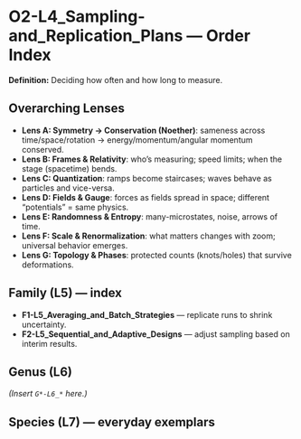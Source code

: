# O2-L4_Sampling-and_Replication_Plans — Order Index
**Definition:** Deciding how often and how long to measure.

## Overarching Lenses

- **Lens A: Symmetry -> Conservation (Noether)**: sameness across time/space/rotation → energy/momentum/angular momentum conserved.
- **Lens B: Frames & Relativity**: who’s measuring; speed limits; when the stage (spacetime) bends.
- **Lens C: Quantization**: ramps become staircases; waves behave as particles and vice-versa.
- **Lens D: Fields & Gauge**: forces as fields spread in space; different “potentials” = same physics.
- **Lens E: Randomness & Entropy**: many-microstates, noise, arrows of time.
- **Lens F: Scale & Renormalization**: what matters changes with zoom; universal behavior emerges.
- **Lens G: Topology & Phases**: protected counts (knots/holes) that survive deformations.

## Family (L5) — index
- **F1-L5_Averaging_and_Batch_Strategies** — replicate runs to shrink uncertainty.
- **F2-L5_Sequential_and_Adaptive_Designs** — adjust sampling based on interim results.

## Genus (L6)
_(Insert `G*-L6_*` here.)_

## Species (L7) — everyday exemplars
